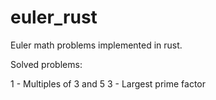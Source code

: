 # euler_rust
Euler math problems implemented in rust. 

Solved problems:

1   -   Multiples of 3 and 5
3   -   Largest prime factor

